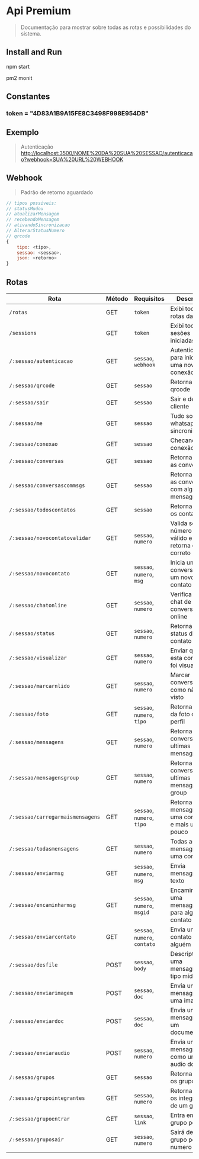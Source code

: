 # Api Premium

> Documentação para mostrar sobre todas as rotas e possibilidades do sistema.

## Install and Run

npm start

pm2 monit

## Constantes

### token = "4D83A1B9A15FE8C3498F998E954DB"

## Exemplo

> Autenticação <http://localhost:3500/NOME%20DA%20SUA%20SESSAO/autenticacao?webhook=SUA%20URL%20WEBHOOK>

## Webhook

> Padrão de retorno aguardado

```javascript
// tipos possiveis:
// statusMudou 
// atualizarMensagem 
// recebendoMensagem
// ativandoSincronizacao 
// AlterarStatusNumero
// qrcode
{
    tipo: <tipo>,
    sessao: <sessao>,
    json: <retorno>
}
```

## Rotas

| Rota | Método | Requisitos | Descrição |
|------|--------|------------|-----------|
| `/rotas` | GET | `token` | Exibi todas as rotas da api |
| `/sessions` | GET | `token` | Exibi todas as sesões iniciadas |
| `/:sessao/autenticacao` | GET | `sessao`, `webhook` | Autenticação para iniciar uma nova conexão |
| `/:sessao/qrcode` | GET | `sessao` | Retorna o qrcode |
| `/:sessao/sair` | GET | `sessao` | Sair e deletar cliente |
| `/:sessao/me` | GET | `sessao` | Tudo sobre o whatsapp em sincronizado |
| `/:sessao/conexao` | GET | `sessao` | Checando a conexão |
| `/:sessao/conversas` | GET | `sessao` | Retorna todas as conversas |
| `/:sessao/conversascommsgs` | GET | `sessao` | Retorna todas as conversas com algumas mensagens |
| `/:sessao/todoscontatos` | GET | `sessao` | Retorna todos os contatos |
| `/:sessao/novocontatovalidar` | GET | `sessao`, `numero` | Valida se um número é válido e retorna o correto |
| `/:sessao/novocontato` | GET | `sessao`, `numero`, `msg` | Inicia uma conversar com um novo contato |
| `/:sessao/chatonline` | GET | `sessao`, `numero` | Verifica se o chat de conversa está online |
| `/:sessao/status` | GET | `sessao`, `numero` | Retorna o status de um contato |
| `/:sessao/visualizar` | GET | `sessao`, `numero` | Enviar que esta conversa foi visualizada |
| `/:sessao/marcarnlido` | GET | `sessao`, `numero` | Marcar conversa como não visto |
| `/:sessao/foto` | GET | `sessao`, `numero`, `tipo` | Retorna a url da foto de um perfil |
| `/:sessao/mensagens` | GET | `sessao`, `numero` | Retorna conversa e as ultimas mensagens |
| `/:sessao/mensagensgroup` | GET | `sessao`, `numero` | Retorna conversa e as ultimas mensagens group |
| `/:sessao/carregarmaismensagens` | GET | `sessao`, `numero`, `tipo` | Retorna mensagens de uma conversa e mais um pouco |
| `/:sessao/todasmensagens` | GET | `sessao`, `numero` | Todas as mensagens de uma conversa |
| `/:sessao/enviarmsg` | GET | `sessao`, `numero`, `msg` | Envia mensagem de texto |
| `/:sessao/encaminharmsg` | GET | `sessao`, `numero`, `msgid` | Encaminha uma mensagem para algum contato |
| `/:sessao/enviarcontato` | GET | `sessao`, `numero`, `contato` | Envia um contato para alguém |
| `/:sessao/desfile` | POST | `sessao`, `body` | Descriptografa uma mensagem do tipo mídia |
| `/:sessao/enviarimagem` | POST | `sessao`, `doc` | Envia uma mensagem de uma imagem |
| `/:sessao/enviardoc` | POST | `sessao`, `doc` | Envia uma mensagem de um documento |
| `/:sessao/enviaraudio` | POST | `sessao`, `numero` | Envia uma mensagem como um audio do wpp |
| `/:sessao/grupos` | GET | `sessao` | Retorna todos os grupos |
| `/:sessao/grupointegrantes` | GET | `sessao`, `numero` | Retorna todos os integrantes de um grupo |
| `/:sessao/grupoentrar` | GET | `sessao`, `link` | Entra em um grupo pelo link |
| `/:sessao/gruposair` | GET | `sessao`, `numero` | Sairá de um grupo pelo numero |
